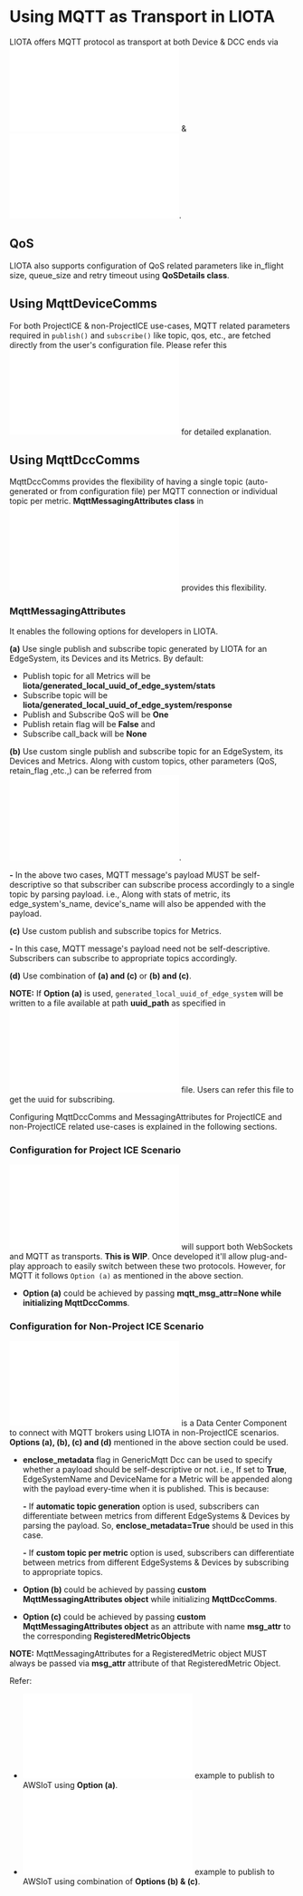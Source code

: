 # Using MQTT as Transport in LIOTA

LIOTA offers MQTT protocol as transport at both Device & DCC ends via ![MqttDeviceComms](/liota/device_comms/mqtt_device_comms.py) & ![MqttDccComms](/liota/dcc_comms/mqtt_dcc_comms.py).


## QoS
LIOTA also supports configuration of QoS related parameters like in_flight size, queue_size and retry timeout using **QoSDetails class**.


## Using MqttDeviceComms

For both ProjectICE & non-ProjectICE use-cases, MQTT related parameters required in `publish()` and `subscribe()` like topic, qos, etc., are fetched directly from the user's
configuration file.  Please refer this ![example](/examples/mqtt/iot_cc/iotcc_simulated_mqtt.py) for detailed explanation.


## Using MqttDccComms

MqttDccComms provides the flexibility of having a single topic (auto-generated or from configuration file) per MQTT connection or individual topic per metric. **MqttMessagingAttributes class** in ![mqtt.py](/liota/lib/transports/mqtt.py)
provides this flexibility.

### MqttMessagingAttributes

It enables the following options for developers in LIOTA.

**(a)** Use single publish and subscribe topic generated by LIOTA for an EdgeSystem, its Devices and its Metrics. By default:
* Publish topic for all Metrics will be **liota/generated_local_uuid_of_edge_system/stats**
* Subscribe topic will be **liota/generated_local_uuid_of_edge_system/response**
* Publish and Subscribe QoS will be **One**
* Publish retain flag will be **False** and
* Subscribe call_back will be **None**

**(b)** Use custom single publish and subscribe topic for an EdgeSystem, its Devices and Metrics.  Along with custom topics, other parameters (QoS, retain_flag ,etc.,) can be referred from ![Property File](/examples/mqtt/aws_iot/awsSampleProp.conf).

**-** In the above two cases, MQTT message's payload MUST be self-descriptive so that subscriber can subscribe process accordingly to a single topic by parsing payload. i.e., Along with stats of metric, its edge_system's_name, device's_name will also be appended with the payload.

**(c)** Use custom publish and subscribe topics for Metrics.

**-** In this case, MQTT message's payload need not be self-descriptive.  Subscribers can subscribe to appropriate topics accordingly.

**(d)** Use combination of **(a) and (c)** or **(b) and (c)**.


**NOTE:**
If **Option (a)** is used, `generated_local_uuid_of_edge_system` will be written to a file available at path **uuid_path** as specified in ![liota.conf](/config/liota.conf) file.
Users can refer this file to get the uuid for subscribing.


Configuring MqttDccComms and MessagingAttributes for ProjectICE and non-ProjectICE related use-cases is explained in the following sections.

### Configuration for Project ICE Scenario
![IoTCC DCC](/liota/dccs/iotcc.py) will support both WebSockets and MQTT as transports.  **This is WIP**.  Once developed it'll allow plug-and-play approach to easily switch between these two protocols.  However, for MQTT
it follows `Option (a)` as mentioned in the above section.
* **Option (a)** could be achieved by passing **mqtt_msg_attr=None while initializing MqttDccComms**.


### Configuration for Non-Project ICE Scenario
![GenericMqtt DCC](/liota/dccs/generic_mqtt.py) is a Data Center Component to connect with MQTT brokers using LIOTA in non-ProjectICE scenarios.  **Options (a), (b), (c) and (d)** mentioned in the above section
could be used.
* **enclose_metadata** flag in GenericMqtt Dcc can be used to specify whether a payload should be self-descriptive or not. i.e., If set to **True**, EdgeSystemName and DeviceName for a Metric will be appended
along with the payload every-time when it is published.  This is because:

  **-** If **automatic topic generation** option is used, subscribers can differentiate between metrics from different EdgeSystems & Devices by parsing the payload.  So, **enclose_metadata=True** should be used in this case.

  **-** If **custom topic per metric** option is used, subscribers can differentiate between metrics from different EdgeSystems & Devices by subscribing to appropriate topics.

* **Option (b)** could be achieved by passing **custom MqttMessagingAttributes object** while initializing **MqttDccComms**.
* **Option (c)** could be achieved by passing **custom MqttMessagingAttributes object** as an attribute with name **msg_attr** to the corresponding **RegisteredMetricObjects**

**NOTE:** MqttMessagingAttributes for a RegisteredMetric object MUST always be passed via **msg_attr** attribute of that RegisteredMetric Object.

Refer:
* ![aws_auto_gen](/examples/mqtt/aws_iot/simulated_home_auto_gen_topic.py) example to publish to AWSIoT using **Option (a)**.
* ![aws_topic_per_metric](/examples/mqtt/aws_iot/simulated_home_auto_gen_topic.py) example to publish to AWSIoT using combination of **Options (b) & (c)**.
